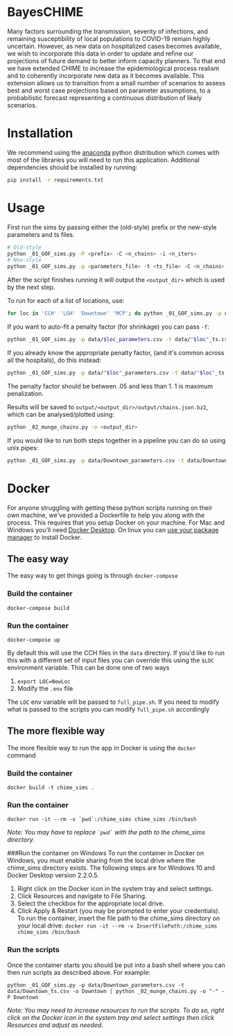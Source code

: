 
# BayesCHIME

Many factors surrounding the transmission, severity of infections, and remaining susceptibility of local populations to COVID-19 remain highly uncertain. However, as new data on hospitalized cases becomes available, we wish to incorporate this data in order to update and refine our projections of future demand to better inform capacity planners. To that end we have extended CHIME to increase the epidemiological process realism and to coherently incorporate new data as it becomes available. This extension allows us to transition from a small number of scenarios to assess best and worst case projections based on parameter assumptions, to a probabilistic forecast representing a continuous distribution of likely scenarios.


# Installation
We recommend using the [anaconda](https://www.anaconda.com/distribution/) python distribution which comes with most of the libraries you will need to run this application. Additional dependencies should be installed by running:
```bash
pip install -r requirements.txt
```

# Usage

First run the sims by passing either the (old-style) prefix or the new-style parameters and ts files.

```bash
# Old-style
python _01_GOF_sims.py -P <prefix> -C <n_chains> -i <n_iters>
# New-style
python _01_GOF_sims.py -p <parameters_file> -t <ts_file> -C <n_chains> -i <n_iters>
```

After the script finishes running it will output the `<output_dir>` which is used by the next step.

To run for each of a list of locations, use:

```bash
for loc in 'CCH' 'LGH' 'Downtown' 'MCP'; do python _01_GOF_sims.py -p data/"$loc"_parameters.csv -t data/"$loc"_ts.csv -C 8 -i 5000; done
```

If you want to auto-fit a penalty factor (for shrinkage) you can pass `-f`:
```bash
python _01_GOF_sims.py -p data/$loc_parameters.csv -t data/"$loc"_ts.csv -C 8 -i 5000 -f
```

If you already know the appropriate penalty factor, (and it's common across all the hospitals), do this instead:
```bash
python _01_GOF_sims.py -p data/"$loc"_parameters.csv -t data/"$loc"_ts.csv -C 8 -i 5000 --penalty 0.5
```
The penalty factor should be between .05 and less than 1.  1 is maximum penalization.

Results will be saved to `output/<output_dir>/output/chains.json.bz2`, which can be analysed/plotted using:

```bash
python _02_munge_chains.py -o <output_dir>
```

If you would like to run both steps together in a pipeline you can do so using unix pipes:
```bash
python _01_GOF_sims.py -p data/Downtown_parameters.csv -t data/Downtown_ts.csv -o Downtown | python _02_munge_chains.py -o "-" -P Downtown
```

# Docker
For anyone struggling with getting these python scripts running on their own
machine, we've provided a Dockerfile to help you along with the process.
This requires that you setup Docker on your machine. For Mac and Windows
you'll need [Docker Desktop](https://www.docker.com/products/docker-desktop).
On linux you can
[use your package manager](https://runnable.com/docker/install-docker-on-linux)
to install Docker.

## The easy way
The easy way to get things going is through `docker-compose`
### Build the container
`docker-compose build`
### Run the container
`docker-compose up`

By default this will use the CCH files in the `data` directory.
If you'd like to run this with a different set of input files you can override
this using the `$LOC` environment variable. This can be done one of two ways
1. `export LOC=NewLoc`
2. Modify the `.env` file

The `LOC` env variable will be passed to `full_pipe.sh`. If you need to modify
what is passed to the scripts you can modify `full_pipe.sh` accordingly

## The more flexible way
The more flexible way to run the app in Docker is using the `docker` command
### Build the container
`docker build -t chime_sims .`
### Run the container
``docker run -it --rm -v `pwd`:/chime_sims chime_sims /bin/bash``

*Note: You may have to replace `` `pwd` `` with the path to the chime_sims
directory.*

###Run the container on Windows
To run the container in Docker on Windows, you must enable sharing from the local drive where the chime_sims
directory exists. The following steps are for Windows 10 and Docker Desktop version 2.2.0.5.
1. Right click on the Docker icon in the system tray and select settings.
2. Click Resources and navigate to File Sharing.
3. Select the checkbox for the appropriate local drive.
4. Click Apply & Restart (you may be prompted to enter your credentials).
To run the container, insert the file path to the chime_sims directory on your local drive:
`docker run -it --rm -v InsertFilePath:/chime_sims chime_sims /bin/bash`

### Run the scripts
Once the container starts you should be put into a bash shell where you can
then run scripts as described above. For example:

`python _01_GOF_sims.py -p data/Downtown_parameters.csv -t data/Downtown_ts.csv -o Downtown | python _02_munge_chains.py -o "-" -P Downtown`

*Note: You may need to increase resources to run the scripts. To do so, right click on the Docker icon in the
system tray and select settings then click Resources and adjust as needed.*
